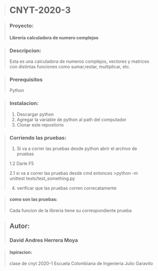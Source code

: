 > # CNYT-2020-3

> ### Proyecto: 
> #### Libreria  calculadora de numero complejos

> ### Descripcion:
> Esta es una calculadora de numeros complejos, vectores y matrices con distintas funciones 
> como sumar,restar, multiplicar, etc.

> ### Prerequisitos
> Python

> ### Instalacion:
> 1. Descargar python
> 2. Agregar la variable de python al path del computador
> 3. Clonar este repositorio

> ### Corriendo las pruebas:
> 1. Si va a correr las pruebas desde python abrir el archivo de pruebas 
>
> 1.2 Darle F5
>
> 2.1 si va a correr las pruebas desde cmd entonces >python -m unittest tests/test_something.py
>
> 4. verificar que las pruebas corren correcatamente 

> #### como son las pruebas:
> Cada funcion de la libreria tiene su correspondiente prueba

> ## Autor:
> ### David Andres Herrera Moya

> #### Ispiracion:
> clase de cnyt 2020-1 Escuela Colombiana de Ingenieria Julio Garavito